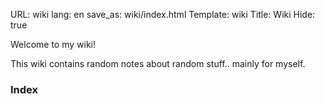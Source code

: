URL: wiki
lang: en
save_as: wiki/index.html
Template: wiki
Title: Wiki
Hide: true

Welcome to my wiki!

This wiki contains random notes about random stuff.. mainly for myself.


### Index
